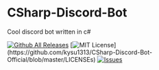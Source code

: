 # CSharp-Discord-Bot
 Cool discord bot written in c#
 
 [![Github All Releases](https://img.shields.io/github/downloads/kysu1313/CSharp-Discord-Bot-Official/total.svg)]()
 [![MIT License](https://img.shields.io/apm/l/atomic-design-ui.svg?)](https://github.com/kysu1313/CSharp-Discord-Bot-Official/blob/master/LICENSEs)
[![Issues](https://img.shields.io/github/issues-raw/kysu1313/CSharp-Discord-Bot-Official/PlayMusic.svg?maxAge=25000)](https://github.com/kysu1313/CSharp-Discord-Bot-Official/issues)  


